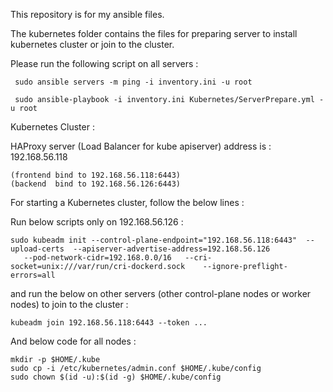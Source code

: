 This repository is for my ansible files.

The kubernetes folder contains the files for preparing server to install kubernetes cluster or join to the cluster.

Please run the following script on all servers :

```
 sudo ansible servers -m ping -i inventory.ini -u root
 
 sudo ansible-playbook -i inventory.ini Kubernetes/ServerPrepare.yml -u root
```

Kubernetes Cluster :

HAProxy server (Load Balancer for kube apiserver) address is : 192.168.56.118 

    (frontend bind to 192.168.56.118:6443)
    (backend  bind to 192.168.56.126:6443)

For starting a Kubernetes cluster, follow the below lines :

Run below scripts only on 192.168.56.126 :

```
sudo kubeadm init --control-plane-endpoint="192.168.56.118:6443"  --upload-certs  --apiserver-advertise-address=192.168.56.126
   --pod-network-cidr=192.168.0.0/16   --cri-socket=unix:///var/run/cri-dockerd.sock    --ignore-preflight-errors=all  
```

and run the below on other servers (other control-plane nodes or worker nodes) to join to the cluster :

```
kubeadm join 192.168.56.118:6443 --token ...
```

And below code for all nodes :

```
mkdir -p $HOME/.kube
sudo cp -i /etc/kubernetes/admin.conf $HOME/.kube/config
sudo chown $(id -u):$(id -g) $HOME/.kube/config
```
